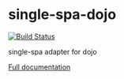 # single-spa-dojo

[![Build Status](https://travis-ci.com/single-spa/single-spa-dojo.svg?branch=master)](https://travis-ci.com/single-spa/single-spa-dojo)

single-spa adapter for dojo

[Full documentation](https://single-spa.js.org/docs/next/ecosystem-dojo)

